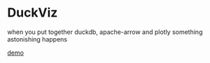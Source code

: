 # DuckViz

when you put together duckdb, apache-arrow and plotly something astonishing happens

[demo](https://app.zamparelli.org)
